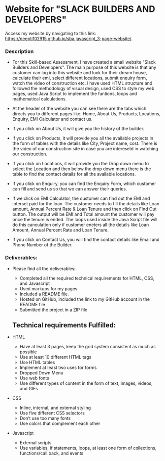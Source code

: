 # Website for "SLACK BUILDERS AND DEVELOPERS"
Access my website by navigating to this link: https://deepti102915.github.io/sba.javascript_3-page-website/.




### Description

* For this Skill-based Assessment, I have created a small website "Slack Builders and Developers". The main purpose of this website is that any customer can log into this website and look for their dream house, calculate their emi, select different locations, submit enquiry form, watch the video of construction etc. I have used HTML structure and followed the methodology of visual design, used CSS to style my web pages, used Java Script to implement the funtions, loops and mathematical calculations.

* At the header of the website you can see there are the tabs which directs you to different pages like: Home, About Us, Products, Locations, Enquiry, EMI Calculator and contact us.

* If you click on About Us, it will give you the history of the builder.

* If you click on Products, it will provide you all the available projects in the form of tables with the details like City, Project name, cost. There is the video of our construction site in case you are interesetd in watching our construction.

* If you click on Locations, it will provide you the Drop down menu to select the Location and then below the drop down menu there is the table to find the contact details for all the available locations.

* If you click on Enquiry, you can find the Enquiry Form, which customer can fill and send us so that we  can answer their queries.

* If we click on EMI Calculator, the customer can find out the EMI and interset paid for the loan. The customer needs to fill the details like Loan amount, Annual Percent Rate & Loan Tenure and then click on Find Out button. The output will be EMI and Total amount the customer will pay once the tenure is ended. The loops used inside the Java Script file will do this canculation only if customer eneters all the details like Loan Amount, Annual Percent Rate and Loan Tenure.

* If you click on Contact Us, you will find the contact details like Email and Phone Number of the Builder.


### Deliverables:
* Please find all the deliverables:
  * Completed all the required technical requirements for HTML, CSS, and Javascript
  * Used markups for my pages
  * Included a README file. 
  * Hosted on GitHub,  included the link to my GitHub account in the README file
  * Submitted the project in a ZIP file

  ## Technical requirements Fulfilled:

* HTML
  * Have at least 3 pages, keep the grid system consistent as much as possible
  * Use at least 10 different HTML tags
  * Use HTML tables
  * Implement at least two uses for forms
  * Dropped Down Menu 
  * Use web fonts
  * Use different types of content in the form of text, images, videos, and GIFs
  

* CSS
  * Inline, internal, and external styling
  * Use five different CSS selectors
  * Don’t use too many fonts
  * Use colors that complement each other
  

* Javascript
  * External scripts
  * Use variables, if statements, loops, at least one form of collections, functions/call back, and events
  


